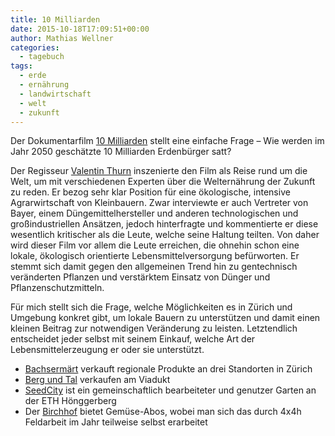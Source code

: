 ```yaml
---
title: 10 Milliarden
date: 2015-10-18T17:09:51+00:00
author: Mathias Wellner
categories:
  - tagebuch
tags:
  - erde
  - ernährung
  - landwirtschaft
  - welt
  - zukunft
---
```

Der Dokumentarfilm <a href="http://10milliarden-derfilm.de/trailer.html" title="10 Milliarden" target="_blank">10 Milliarden</a> stellt eine einfache Frage &ndash; 
Wie werden im Jahr 2050 geschätzte 10 Milliarden Erdenbürger satt?

Der Regisseur <a href="https://de.wikipedia.org/wiki/Valentin_Thurn" title="Valentin Thurn" target="_blank">Valentin Thurn</a> inszenierte den Film als Reise 
rund um die Welt, um mit verschiedenen Experten über die Welternährung der Zukunft zu reden. Er bezog sehr klar Position für eine ökologische, intensive 
Agrarwirtschaft von Kleinbauern. Zwar interviewte er auch Vertreter von Bayer, einem Düngemittelhersteller und anderen technologischen und großindustriellen 
Ansätzen, jedoch hinterfragte und kommentierte er diese wesentlich kritischer als die Leute, welche seine Haltung teilten. Von daher wird dieser Film vor 
allem die Leute erreichen, die ohnehin schon eine lokale, ökologisch orientierte Lebensmittelversorgung befürworten. Er stemmt sich damit gegen den allgemeinen 
Trend hin zu gentechnisch veränderten Pflanzen und verstärktem Einsatz von Dünger und Pflanzenschutzmitteln. 

Für mich stellt sich die Frage, welche Möglichkeiten es in Zürich und Umgebung konkret gibt, um lokale Bauern zu unterstützen und damit einen kleinen Beitrag 
zur notwendigen Veränderung zu leisten. Letztendlich entscheidet jeder selbst mit seinem Einkauf, welche Art der Lebensmittelerzeugung er oder sie unterstützt. 

  * <a href="http://www.bachsermaert.ch/" title="Bachsermärt" target="_blank">Bachsermärt</a> verkauft regionale Produkte an drei Standorten in Zürich
  * <a href="http://www.berg-tal.ch/" title="Berg und Tal" target="_blank">Berg und Tal</a> verkaufen am Viadukt
  * <a href="http://www.seedcity.ch/" title="SeedCity" target="_blank">SeedCity</a> ist ein gemeinschaftlich bearbeiteter und genutzer Garten an der ETH Hönggerberg
  * Der <a href="http://www.visionbirchhof.ch/" title="Vision Birchhof" target="_blank">Birchhof</a> bietet Gemüse-Abos, wobei man sich das durch 4x4h Feldarbeit im Jahr teilweise selbst erarbeitet